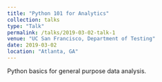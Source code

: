 ```yaml
---
title: "Python 101 for Analytics"
collection: talks
type: "Talk"
permalink: /talks/2019-03-02-talk-1
venue: "UC San Francisco, Department of Testing"
date: 2019-03-02
location: "Atlanta, GA"
---
```


Python basics for general purpose data analysis.

